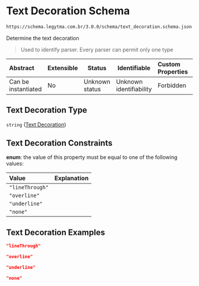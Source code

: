 # Text Decoration Schema

```txt
https://schema.legytma.com.br/3.0.0/schema/text_decoration.schema.json
```

Determine the text decoration


> Used to identify parser. Every parser can permit only one type
>

| Abstract            | Extensible | Status         | Identifiable            | Custom Properties | Additional Properties | Access Restrictions | Defined In                                                                                  |
| :------------------ | ---------- | -------------- | ----------------------- | :---------------- | --------------------- | ------------------- | ------------------------------------------------------------------------------------------- |
| Can be instantiated | No         | Unknown status | Unknown identifiability | Forbidden         | Allowed               | none                | [text_decoration.schema.json](../schema/text_decoration.schema.json) |

## Text Decoration Type

`string` ([Text Decoration](text_decoration.md))

## Text Decoration Constraints

**enum**: the value of this property must be equal to one of the following values:

| Value           | Explanation |
| :-------------- | ----------- |
| `"lineThrough"` |             |
| `"overline"`    |             |
| `"underline"`   |             |
| `"none"`        |             |

## Text Decoration Examples

```json
"lineThrough"
```

```json
"overline"
```

```json
"underline"
```

```json
"none"
```
